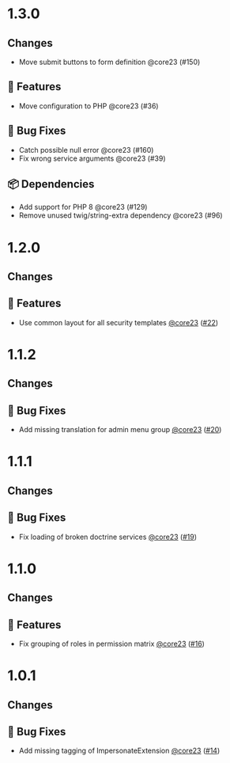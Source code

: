 # 1.3.0

## Changes

- Move submit buttons to form definition @core23 (#150)

## 🚀 Features

- Move configuration to PHP @core23 (#36)

## 🐛 Bug Fixes

- Catch possible null error @core23 (#160)
- Fix wrong service arguments @core23 (#39)

## 📦 Dependencies

- Add support for PHP 8 @core23 (#129)
- Remove unused twig/string-extra dependency @core23 (#96)

# 1.2.0

## Changes

## 🚀 Features

- Use common layout for all security templates [@core23] ([#22])

# 1.1.2

## Changes

## 🐛 Bug Fixes

- Add missing translation for admin menu group [@core23] ([#20])

# 1.1.1

## Changes

## 🐛 Bug Fixes

- Fix loading of broken doctrine services [@core23] ([#19])

# 1.1.0

## Changes

## 🚀 Features

- Fix grouping of roles in permission matrix [@core23] ([#16])

# 1.0.1

## Changes

## 🐛 Bug Fixes

- Add missing tagging of ImpersonateExtension [@core23] ([#14])

[#22]: https://github.com/nucleos/NucleosUserAdminBundle/pull/22
[#20]: https://github.com/nucleos/NucleosUserAdminBundle/pull/20
[#19]: https://github.com/nucleos/NucleosUserAdminBundle/pull/19
[#16]: https://github.com/nucleos/NucleosUserAdminBundle/pull/16
[#14]: https://github.com/nucleos/NucleosUserAdminBundle/pull/14
[@core23]: https://github.com/core23
